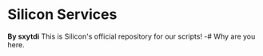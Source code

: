 # Silicon Services
**By sxytdi**
This is Silicon's official repository for our scripts!
-# Why are you here.
